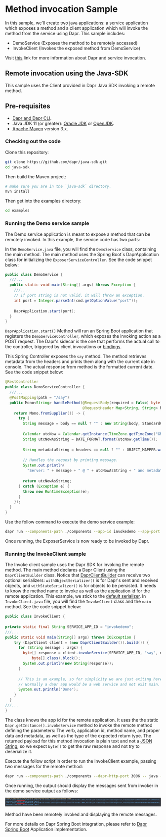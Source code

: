 # Method invocation Sample

In this sample, we'll create two java applications: a service application which exposes a method and a client application which will invoke the method from the service using Dapr.
This sample includes:

* DemoService (Exposes the method to be remotely accessed)
* InvokeClient (Invokes the exposed method from DemoService)

Visit [this](https://github.com/dapr/docs/blob/master/concepts/service-invocation/service-invocation.md) link for more information about Dapr and service invocation.
 
## Remote invocation using the Java-SDK

This sample uses the Client provided in Dapr Java SDK invoking a remote method. 

## Pre-requisites

* [Dapr and Dapr CLI](https://github.com/dapr/docs/blob/master/getting-started/environment-setup.md#environment-setup).
* Java JDK 11 (or greater): [Oracle JDK](https://www.oracle.com/technetwork/java/javase/downloads/index.html#JDK11) or [OpenJDK](https://jdk.java.net/13/).
* [Apache Maven](https://maven.apache.org/install.html) version 3.x.

### Checking out the code

Clone this repository:

```sh
git clone https://github.com/dapr/java-sdk.git
cd java-sdk
```

Then build the Maven project:

```sh
# make sure you are in the `java-sdk` directory.
mvn install
```

Then get into the examples directory:

```sh
cd examples
```

### Running the Demo service sample

The Demo service application is meant to expose a method that can be remotely invoked. In this example, the service code has two parts:

In the `DemoService.java` file, you will find the `DemoService` class, containing the main method. The main method uses the Spring Boot´s DaprApplication class for initializing the `ExposerServiceController`. See the code snippet below:

```java
public class DemoService {
  ///...
  public static void main(String[] args) throws Exception {
    ///...
    // If port string is not valid, it will throw an exception.
    int port = Integer.parseInt(cmd.getOptionValue("port"));

    DaprApplication.start(port);
  }
}
```

`DaprApplication.start()` Method will run an Spring Boot application that registers the `DemoServiceController`, which exposes the invoking action as a POST request. The Dapr's sidecar is the one that performs the actual call to the controller, triggered by client invocations or [bindings](https://github.com/dapr/docs/blob/master/concepts/bindings/README.md).

This Spring Controller exposes the `say` method. The method retrieves metadata from the headers and prints them along with the current date in console. The actual response from method is the formatted current date. See the code snippet below:

```java
@RestController
public class DemoServiceController {
  ///...
  @PostMapping(path = "/say")
  public Mono<String> handleMethod(@RequestBody(required = false) byte[] body,
                                   @RequestHeader Map<String, String> headers) {
    return Mono.fromSupplier(() -> {
      try {
        String message = body == null ? "" : new String(body, StandardCharsets.UTF_8);

        Calendar utcNow = Calendar.getInstance(TimeZone.getTimeZone("GMT"));
        String utcNowAsString = DATE_FORMAT.format(utcNow.getTime());

        String metadataString = headers == null ? "" : OBJECT_MAPPER.writeValueAsString(headers);

        // Handles the request by printing message.
        System.out.println(
          "Server: " + message + " @ " + utcNowAsString + " and metadata: " + metadataString);

        return utcNowAsString;
      } catch (Exception e) {
        throw new RuntimeException(e);
      }
    });
  }
}
```

Use the follow command to execute the demo service example:

```sh
dapr run --components-path ./components --app-id invokedemo --app-port 3000 --dapr-http-port 3005 -- java -jar target/dapr-java-sdk-examples-exec.jar io.dapr.examples.invoke.http.DemoService -p 3000
```

Once running, the ExposerService is now ready to be invoked by Dapr.


### Running the InvokeClient sample

The Invoke client sample uses the Dapr SDK for invoking the remote method. The main method declares a Dapr Client using the `DaprClientBuilder` class. Notice that [DaprClientBuilder](https://github.com/dapr/java-sdk/blob/master/sdk/src/main/java/io/dapr/client/DaprClientBuilder.java) can receive two optional serializers: `withObjectSerializer()` is for Dapr's sent and received objects, and `withStateSerializer()` is for objects to be persisted. It needs to know the method name to invoke as well as the application id for the remote application. This example, we stick to the [default serializer](https://github.com/dapr/java-sdk/blob/master/sdk/src/main/java/io/dapr/serializer/DefaultObjectSerializer.java). In `InvokeClient.java` file, you will find the `InvokeClient` class and the `main` method. See the code snippet below:

```java
public class InvokeClient {

private static final String SERVICE_APP_ID = "invokedemo";
///...
public static void main(String[] args) throws IOException {
    try (DaprClient client = (new DaprClientBuilder()).build()) {
      for (String message : args) {
        byte[] response = client.invokeService(SERVICE_APP_ID, "say", message, HttpExtension.POST, null,
            byte[].class).block();
        System.out.println(new String(response));
      }

      // This is an example, so for simplicity we are just exiting here.
      // Normally a dapr app would be a web service and not exit main.
      System.out.println("Done");
    }
  }
///...
}
```

The class knows the app id for the remote application. It uses the the static `Dapr.getInstance().invokeService` method to invoke the remote method defining the parameters: The verb, application id, method name, and proper data and metadata, as well as the type of the expected return type. The returned payload for this method invocation is plain text and not a [JSON String](https://www.w3schools.com/js/js_json_datatypes.asp), so we expect `byte[]` to get the raw response and not try to deserialize it.
 
Execute the follow script in order to run the InvokeClient example, passing two messages for the remote method:
```sh
dapr run --components-path ./components --dapr-http-port 3006 -- java -jar target/dapr-java-sdk-examples-exec.jar io.dapr.examples.invoke.http.InvokeClient 'message one' 'message two'
```
Once running, the output should display the messages sent from invoker in the demo service output as follows:

![exposeroutput](../../../../../../resources/img/exposer-service.png)

Method have been remotely invoked and displaying the remote messages.

For more details on Dapr Spring Boot integration, please refer to [Dapr Spring Boot](../../../springboot/DaprApplication.java) Application implementation.
